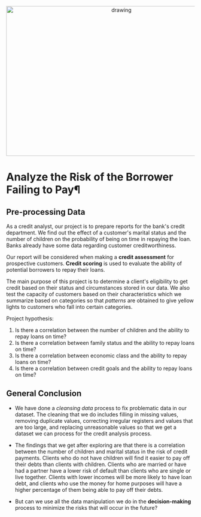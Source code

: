 <p align="center">
  <a href="https://practicum.com/id-idn/">
    <img src="https://github.com/syaiddewantoro/resources/blob/main/project%20image/bank%20credit.png" alt="drawing" width="600" height="400">
  </a>
</p>

# Analyze the Risk of the Borrower Failing to Pay¶

## Pre-processing Data

As a credit analyst, our project is to prepare reports for the bank's credit department. We find out the effect of a customer's marital status and the number of children on the probability of being on time in repaying the loan. Banks already have some data regarding customer creditworthiness.

Our report will be considered when making a **credit assessment** for prospective customers. **Credit scoring** is used to evaluate the ability of potential borrowers to repay their loans.

The main purpose of this project is to determine a client's eligibility to get credit based on their status and circumstances stored in our data. We also test the capacity of customers based on their characteristics which we summarize based on categories so that *patterns* are obtained to give yellow lights to customers who fall into certain categories.

Project hypothesis:
1. Is there a correlation between the number of children and the ability to repay loans on time?
2. Is there a correlation between family status and the ability to repay loans on time?
3. Is there a correlation between economic class and the ability to repay loans on time?
4. Is there a correlation between credit goals and the ability to repay loans on time?

## General Conclusion

- We have done a *cleansing data* process to fix problematic data in our dataset. The cleaning that we do includes filling in missing values, removing duplicate values, correcting irregular registers and values that are too large, and replacing unreasonable values so that we get a dataset we can process for the credit analysis process.

- The findings that we get after exploring are that there is a correlation between the number of children and marital status in the risk of credit payments. Clients who do not have children will find it easier to pay off their debts than clients with children. Clients who are married or have had a partner have a lower risk of default than clients who are single or live together.
Clients with lower incomes will be more likely to have loan debt, and clients who use the money for home purposes will have a higher percentage of them being able to pay off their debts.

- But can we use all the data manipulation we do in the **decision-making** process to minimize the risks that will occur in the future?
